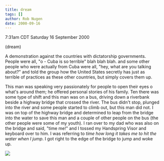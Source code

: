 ```yaml
---
title: dream
tags: []
author: Rob Nugen
date: 2000-09-16
---
```


<title></title>
<p class=date>7:31am CDT Saturday 16 September 2000
<p class=note>(dream)

A demonstration against the countries with dictatorship governments.
People were all, "o - Cuba is so terrible" blah blah blah.  and some
other people who were actually from Cuba were all, "hey, what are you
talking about?" and told the group how the United States secretly has
just as terrible of practices as these other countries, but simply
covers them up.

This man was speaking very passionately for people to open their eyes
o what's around them; he offered personal stories of his family.  Ten
there was some type of shift and this man was on a bus, driving down a
riverbank beside a highway bridge that crossed the river.  The bus
didn't stop, plunged into the river and some people started to climb
out, but this man did not.  I was on top of the highway bridge and
determined to leap from the bridge into the water to save this man and
a couple of other people on the bus (the other people were some of my
youth).  I ran over to my dad who was also on the bridge and said,
"time me!"  and I tossed my Handspring Visor and keyboard over to him.
I was referring to <em>time how long it takes me to hit the water when
I jump</em>.  I got right to the edge of the bridge to jump and woke
up.

<p><img src='/images/rob/wL-ROB.gif'>

